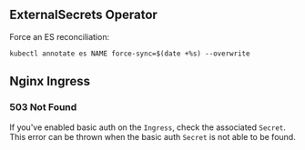 ## ExternalSecrets Operator

Force an ES reconciliation:

```
kubectl annotate es NAME force-sync=$(date +%s) --overwrite
```

## Nginx Ingress

### 503 Not Found

If you've enabled basic auth on the `Ingress`, check the associated `Secret`. This error can be thrown when the basic auth `Secret` is not able to be found.